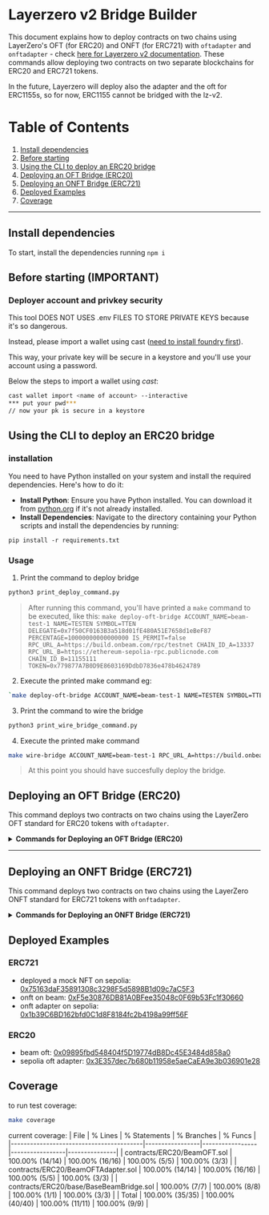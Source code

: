 # Layerzero v2 Bridge Builder

This document explains how to deploy contracts on two chains using LayerZero's OFT (for ERC20) and ONFT (for ERC721) with `oftadapter` and `onftadapter` - check [here for Layerzero v2 documentation](https://docs.layerzero.network/v2/developers/evm/overview). These commands allow deploying two contracts on two separate blockchains for ERC20 and ERC721 tokens.

In the future, Layerzero will deploy also the adapter and the oft for ERC1155s, so for now, ERC1155 cannot be bridged with the lz-v2.

# Table of Contents

1. [Install dependencies](#install-dependencies)
2. [Before starting](#before-starting)
3. [Using the CLI to deploy an ERC20 bridge](#using-the-cli-to-deploy-an-erc20-bridge)
4. [Deploying an OFT Bridge (ERC20)](#deploying-an-oft-bridge-erc20)
5. [Deploying an ONFT Bridge (ERC721)](#deploying-an-onft-bridge-erc721)
6. [Deployed Examples](#deployed-examples)
7. [Coverage](#coverage)

---

## Install dependencies

To start, install the dependencies running `npm i`

## Before starting (IMPORTANT)

### Deployer account and privkey security

This tool DOES NOT USES .env FILES TO STORE PRIVATE KEYS because it's so dangerous.

Instead, please import a wallet using cast ([need to install foundry first](https://book.getfoundry.sh/getting-started/installation)).

This way, your private key will be secure in a keystore and you'll use your account using a password.

Below the steps to import a wallet using _cast_:

```bash
cast wallet import <name of account> --interactive
*** put your pwd***
// now your pk is secure in a keystore
```

## Using the CLI to deploy an ERC20 bridge

### installation

You need to have Python installed on your system and install the required dependencies. Here's how to do it:

- **Install Python**: Ensure you have Python installed. You can download it from [python.org](https://www.python.org/downloads/) if it's not already installed.
- **Install Dependencies**: Navigate to the directory containing your Python scripts and install the dependencies by running:

`pip install -r requirements.txt`

### Usage

1. Print the command to deploy bridge

```bash
python3 print_deploy_command.py
```

> After running this command, you'll have printed a `make` command to be executed, like this:
> `make deploy-oft-bridge ACCOUNT_NAME=beam-test-1 NAME=TESTEN SYMBOL=TTEN DELEGATE=0x7f50CF0163B3a518d01fE480A51E7658d1eBeF87 PERCENTAGE=10000000000000000 IS_PERMIT=false RPC_URL_A=https://build.onbeam.com/rpc/testnet CHAIN_ID_A=13337 RPC_URL_B=https://ethereum-sepolia-rpc.publicnode.com CHAIN_ID_B=11155111 TOKEN=0x779877A7B0D9E8603169DdbD7836e478b4624789`

2. Execute the printed make command
   eg:

```bash
`make deploy-oft-bridge ACCOUNT_NAME=beam-test-1 NAME=TESTEN SYMBOL=TTEN DELEGATE=0x7f50CF0163B3a518d01fE480A51E7658d1eBeF87 PERCENTAGE=10000000000000000 IS_PERMIT=false RPC_URL_A=https://build.onbeam.com/rpc/testnet CHAIN_ID_A=13337 RPC_URL_B=https://ethereum-sepolia-rpc.publicnode.com CHAIN_ID_B=11155111 TOKEN=0x779877A7B0D9E8603169DdbD7836e478b4624789`
```

3. Print the command to wire the bridge

```bash
python3 print_wire_bridge_command.py
```

4. Execute the printed make command

```bash
make wire-bridge ACCOUNT_NAME=beam-test-1 RPC_URL_A=https://build.onbeam.com/rpc/testnet CHAIN_ID_A=13337 RPC_URL_B=https://ethereum-sepolia-rpc.publicnode.com CHAIN_ID_B=11155111 PEER_A=0x22D8346837BaF22Ade1502a66fa60b4810b2d2b5 PEER_B=0x9667d750C1A554C5D81E191a46C67991A923B841
```

> At this point you should have succesfully deploy the bridge.

## Deploying an OFT Bridge (ERC20)

This command deploys two contracts on two chains using the LayerZero OFT standard for ERC20 tokens with `oftadapter`.

<details>
  <summary><strong>Commands for Deploying an OFT Bridge (ERC20)</strong></summary>

### Command

```bash
make deploy-oft-bridge RPC_URL_A=<RPC url of chain where to deploy the oft token> CHAIN_ID_A=<chain id a> ACCOUNT_NAME=<your account> NAME=<name> SYMBOL=<symbol> DELEGATE=<the owner of the bridge> RPC_URL_B=<RPC url of chain where to deploy the adapter> CHAIN_ID_B=<chain id a> TOKEN=<address of token to wrap>
```

_then run_

```bash
make wire-bridge RPC_URL_A=<RPC url of chain where you deployed the oft token> CHAIN_ID_A=<chain id a> ACCOUNT_NAME=<your account> RPC_URL_B=<RPC url of chain whereyou deployed the oft adapter> CHAIN_ID_B=<chain id b> PEER_A=<contract deployed on chain A>  PEER_B=<contract deployed on chain B>
```

### E2E test

```bash
make test-bridge RPC_URL=<RPC of the chain where I want to initiate the bridge> ACCOUNT_NAME=<your account> CONTRACT=<the contract of the OFT or OFTAdapter> CHAIN_ID=<Chain id of the network>
```

</details>

---

## Deploying an ONFT Bridge (ERC721)

This command deploys two contracts on two chains using the LayerZero ONFT standard for ERC721 tokens with `onftadapter`.

<details>
  <summary><strong>Commands for Deploying an ONFT Bridge (ERC721)</strong></summary>

### Command

```bash
make deploy-onft-bridge RPC_URL_A=<RPC url of chain where to deploy the onft token> CHAIN_ID_A=<chain id a> ACCOUNT_NAME=<your account> NAME=<name> SYMBOL=<symbol> DELEGATE=<the owner of the bridge> RPC_URL_B=<RPC url of chain where to deploy the onft adapter> CHAIN_ID_B=<chain id a> TOKEN=<address of NFT token to wrap>
```

_then run_

```bash
make wire-bridge RPC_URL_A=<RPC url of chain where you deployed the onft token> CHAIN_ID_A=<chain id a> ACCOUNT_NAME=<your account> RPC_URL_B=<RPC url of chain whereyou deployed the onft adapter> CHAIN_ID_B=<chain id b> PEER_A=<contract deployed on chain A>  PEER_B=<contract deployed on chain B>
```

### E2E test

> That is coming soon

</details>

## Deployed Examples

### ERC721

- deployed a mock NFT on sepolia: [0x75163daF35891308c3298F5d5898B1d09c7aC5F3](https://sepolia.etherscan.io/address/0x75163daF35891308c3298F5d5898B1d09c7aC5F3)
- onft on beam: [0xF5e30876DB81A0BFee35048c0F69b53Fc1f30660](https://subnets-test.avax.network/beam/address/0xF5e30876DB81A0BFee35048c0F69b53Fc1f30660)
- onft adapter on sepolia: [0x1b39C6BD162bfd0C1d8F8184fc2b4198a99ff56F](https://sepolia.etherscan.io/address/0x1b39C6BD162bfd0C1d8F8184fc2b4198a99ff56F)

### ERC20

- beam oft: [0x09895fbd548404f5D19774dB8Dc45E3484d858a0](https://subnets-test.avax.network/beam/address/0x09895fbd548404f5D19774dB8Dc45E3484d858a0)
- sepolia oft adapter: [0x3E357dec7b680b11958e5aeCaEA9e3b036901e28](https://sepolia.etherscan.io/address/0x3E357dec7b680b11958e5aeCaEA9e3b036901e28)

## Coverage

to run test coverage:

```bash
make coverage
```

current coverage:
| File | % Lines | % Statements | % Branches | % Funcs |
|-----------------------------------------|-----------------|-----------------|-----------------|---------------|
| contracts/ERC20/BeamOFT.sol | 100.00% (14/14) | 100.00% (16/16) | 100.00% (5/5) | 100.00% (3/3) |
| contracts/ERC20/BeamOFTAdapter.sol | 100.00% (14/14) | 100.00% (16/16) | 100.00% (5/5) | 100.00% (3/3) |
| contracts/ERC20/base/BaseBeamBridge.sol | 100.00% (7/7) | 100.00% (8/8) | 100.00% (1/1) | 100.00% (3/3) |
| Total | 100.00% (35/35) | 100.00% (40/40) | 100.00% (11/11) | 100.00% (9/9) |
